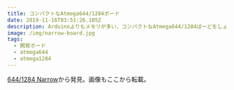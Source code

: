 ```yaml
---
title: コンパクトなAtmega644/1284ボード
date: 2019-11-16T03:51:26.105Z
description: Arduinoよりもメモリが多い、コンパクトなAtmega644/1284ぼーどをしょうかいします。
image: /img/narrow-board.jpg
tags:
  - 開発ボード
  - atmega644
  - atmega1284
---
```

[644/1284 Narrow](https://www.crowdsupply.com/pandauino/narrow)から発見。画像もここから転載。
